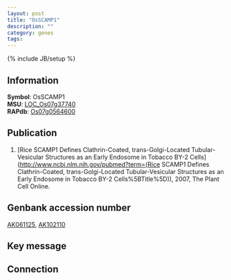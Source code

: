 ```yaml
---
layout: post
title: "OsSCAMP1"
description: ""
category: genes
tags: 
---
```

{% include JB/setup %}

## Information
__Symbol__: OsSCAMP1  
__MSU__: [LOC_Os07g37740](http://rice.plantbiology.msu.edu/cgi-bin/ORF_infopage.cgi?orf=LOC_Os07g37740)  
__RAPdb__: [Os07g0564600](http://rapdb.dna.affrc.go.jp/viewer/gbrowse_details/irgsp1?name=Os07g0564600)  

## Publication
1. [Rice SCAMP1 Defines Clathrin-Coated, trans-Golgi-Located Tubular-Vesicular Structures as an Early Endosome in Tobacco BY-2 Cells](http://www.ncbi.nlm.nih.gov/pubmed?term=(Rice SCAMP1 Defines Clathrin-Coated, trans-Golgi-Located Tubular-Vesicular Structures as an Early Endosome in Tobacco BY-2 Cells%5BTitle%5D)), 2007, The Plant Cell Online.

## Genbank accession number
[AK061125](http://www.ncbi.nlm.nih.gov/nuccore/AK061125), [AK102110](http://www.ncbi.nlm.nih.gov/nuccore/AK102110)

## Key message

## Connection


